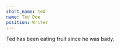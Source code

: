 ```yaml
---
short_name: ted
name: Ted Doe
position: Writer
---
```

Ted has been eating fruit since he was bady.
